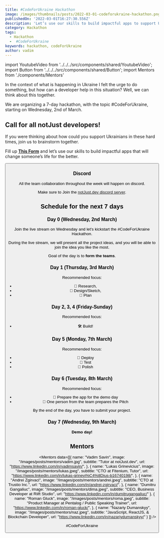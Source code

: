 ```yaml
---
title: #CodeForUkraine Hackathon
image: /images/thumbnails/posts/2022-03-01-codeforukraine-hackathon.png
publishedOn: '2022-03-01T16:27:30.556Z'
description: 'Let’s use our skills to build impactful apps to support Ukrainians in these hard times.'
category: Hackathon
tags:
  - Hackathon
  -  #CodeForUkraine
keywords: hackathon, codeForUkraine
author: vadim
---
```


import YoutubeVideo from '../../../src/components/shared/YoutubeVideo';
import Button from '../../../src/components/shared/Button';
import Mentors from './components/Mentors'

In the context of what is happening in Ukraine I felt the urge to do something, but how can a developer help in this situation? Well, we can think about this together.

We are organizing a 7-day hackathon, with the topic #CodeForUkraine, starting on Wednesday, 2nd of March.

## Call for all notJust developers!

If you were thinking about how could you support Ukrainians in these hard times, join us to brainstorm together.

Fill up **[This Form](https://forms.gle/Ne2SuzvAp1X2NLFj7)** and let’s use our skills to build impactful apps that will change someone’s life for the better.

<Button title="Register to participate" href="https://forms.gle/Ne2SuzvAp1X2NLFj7" target="_blank" />

### Discord

All the team collaboration throughout the week will happen on discord.

Make sure to Join the [notJust.dev discord server](https://discord.gg/VpURUN2).

## Schedule for the next 7 days

### Day 0 (Wednesday, 2nd March)

Join the live stream on Wednesday and let's kickstart the #CodeForUkraine Hackathon.

During the live stream, we will present all the project ideas, and you will be able to join the idea you like the most.

Goal of the day is to **form the teams**.

<YoutubeVideo id="wK4sELIitkU" title={frontmatter.title} />

### Day 1 (Thursday, 3rd March)

Recommended focus:

- 📜 Research,
- 📌 Design/Sketch,
- 📐 Plan

### Day 2, 3, 4 (Friday-Sunday)

Recommended focus:

- 🛠️ Build!

### Day 5 (Monday, 7th March)

Recommended focus:

- 🚀 Deploy
- 🔨 Test
- 💅 Polish

### Day 6 (Tuesday, 8th March)

Recommended focus:

- 💅 Prepare the app for the demo day
- 🤹 One person from the team prepares the Pitch

By the end of the day, you have to submit your project.

### Day 7 (Wednesday, 9th March)

**Demo day!**

## Mentors

<Mentors
data={[{
name: "Vadim Savin",
image: "/images/posts/mentors/vadim.jpg",
subtitle: "Tutor at notJust.dev",
url: "https://www.linkedin.com/in/vadimsavin/",
}, {
name: "Lukas Grinevicius",
image: "/images/posts/mentors/lukas.jpeg",
subtitle: "CTO at Fitenium, Tutor",
url: "https://www.linkedin.com/in/lukas-grinevi%C4%8Dius-b16740198/",
}, {
name: "Andrei Zgirvaci",
image: "/images/posts/mentors/andrei.jpeg",
subtitle: "CTO at Trustio Inc.",
url: "https://www.linkedin.com/in/andrei-zgirvaci/",
}, {
name: "Dumitru Gangaliuc",
image: "/images/posts/mentors/dima.jpeg",
subtitle: "CEO, Business Developer at Riift Studio",
url: "https://www.linkedin.com/in/dumitrugangaliuc/"
}, {
name: "Roman Gluck",
image: "/images/posts/mentors/roma.jpeg",
subtitle: "Product Manager at Pentalog / Public Speaking Trainer",
url: "https://www.linkedin.com/in/roman-gluck/",
}, {
name: "Nazariy Dumanskyy",
image: "/images/posts/mentors/naz.jpeg",
subtitle: "JavaScript, ReactJS, & Blockchain Developer",
url: "https://www.linkedin.com/in/nazariydumanskyy/"
}
]} />

#CodeForUkraine
